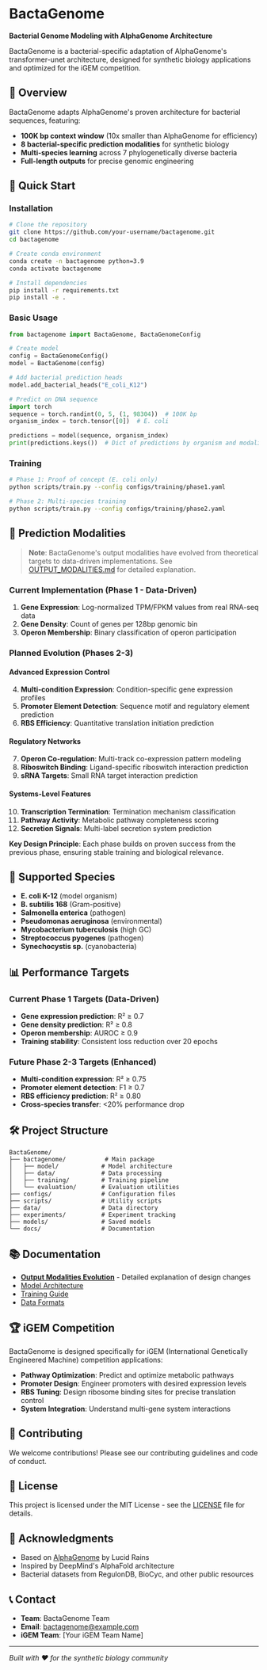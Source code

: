 # BactaGenome

**Bacterial Genome Modeling with AlphaGenome Architecture**

BactaGenome is a bacterial-specific adaptation of AlphaGenome's transformer-unet architecture, designed for synthetic biology applications and optimized for the iGEM competition.

## 🧬 Overview

BactaGenome adapts AlphaGenome's proven architecture for bacterial sequences, featuring:

- **100K bp context window** (10x smaller than AlphaGenome for efficiency)
- **8 bacterial-specific prediction modalities** for synthetic biology
- **Multi-species learning** across 7 phylogenetically diverse bacteria
- **Full-length outputs** for precise genomic engineering

## 🚀 Quick Start

### Installation

```bash
# Clone the repository
git clone https://github.com/your-username/bactagenome.git
cd bactagenome

# Create conda environment
conda create -n bactagenome python=3.9
conda activate bactagenome

# Install dependencies
pip install -r requirements.txt
pip install -e .
```

### Basic Usage

```python
from bactagenome import BactaGenome, BactaGenomeConfig

# Create model
config = BactaGenomeConfig()
model = BactaGenome(config)

# Add bacterial prediction heads
model.add_bacterial_heads("E_coli_K12")

# Predict on DNA sequence
import torch
sequence = torch.randint(0, 5, (1, 98304))  # 100K bp
organism_index = torch.tensor([0])  # E. coli

predictions = model(sequence, organism_index)
print(predictions.keys())  # Dict of predictions by organism and modality
```

### Training

```bash
# Phase 1: Proof of concept (E. coli only)
python scripts/train.py --config configs/training/phase1.yaml

# Phase 2: Multi-species training  
python scripts/train.py --config configs/training/phase2.yaml
```

## 🧪 Prediction Modalities

> **Note**: BactaGenome's output modalities have evolved from theoretical targets to data-driven implementations. See [OUTPUT_MODALITIES.md](docs/OUTPUT_MODALITIES.md) for detailed explanation.

### Current Implementation (Phase 1 - Data-Driven)
1. **Gene Expression**: Log-normalized TPM/FPKM values from real RNA-seq data
2. **Gene Density**: Count of genes per 128bp genomic bin  
3. **Operon Membership**: Binary classification of operon participation

### Planned Evolution (Phases 2-3)

#### Advanced Expression Control
4. **Multi-condition Expression**: Condition-specific gene expression profiles
5. **Promoter Element Detection**: Sequence motif and regulatory element prediction
6. **RBS Efficiency**: Quantitative translation initiation prediction

#### Regulatory Networks
7. **Operon Co-regulation**: Multi-track co-expression pattern modeling
8. **Riboswitch Binding**: Ligand-specific riboswitch interaction prediction
9. **sRNA Targets**: Small RNA target interaction prediction

#### Systems-Level Features  
10. **Transcription Termination**: Termination mechanism classification
11. **Pathway Activity**: Metabolic pathway completeness scoring
12. **Secretion Signals**: Multi-label secretion system prediction

**Key Design Principle**: Each phase builds on proven success from the previous phase, ensuring stable training and biological relevance.

## 🦠 Supported Species

- **E. coli K-12** (model organism)
- **B. subtilis 168** (Gram-positive)
- **Salmonella enterica** (pathogen)
- **Pseudomonas aeruginosa** (environmental)
- **Mycobacterium tuberculosis** (high GC)
- **Streptococcus pyogenes** (pathogen)
- **Synechocystis sp.** (cyanobacteria)

## 📊 Performance Targets

### Current Phase 1 Targets (Data-Driven)
- **Gene expression prediction**: R² ≥ 0.7
- **Gene density prediction**: R² ≥ 0.8  
- **Operon membership**: AUROC ≥ 0.9
- **Training stability**: Consistent loss reduction over 20 epochs

### Future Phase 2-3 Targets (Enhanced)
- **Multi-condition expression**: R² ≥ 0.75
- **Promoter element detection**: F1 ≥ 0.7
- **RBS efficiency prediction**: R² ≥ 0.80
- **Cross-species transfer**: <20% performance drop

## 🛠️ Project Structure

```
BactaGenome/
├── bactagenome/           # Main package
│   ├── model/            # Model architecture
│   ├── data/             # Data processing
│   ├── training/         # Training pipeline
│   └── evaluation/       # Evaluation utilities
├── configs/              # Configuration files
├── scripts/              # Utility scripts
├── data/                 # Data directory
├── experiments/          # Experiment tracking
├── models/               # Saved models
└── docs/                 # Documentation
```

## 📚 Documentation

- [**Output Modalities Evolution**](docs/OUTPUT_MODALITIES.md) - Detailed explanation of design changes
- [Model Architecture](docs/model_architecture.md)
- [Training Guide](docs/training_guide.md)
- [Data Formats](docs/data_format.md)

## 🏆 iGEM Competition

BactaGenome is designed specifically for iGEM (International Genetically Engineered Machine) competition applications:

- **Pathway Optimization**: Predict and optimize metabolic pathways
- **Promoter Design**: Engineer promoters with desired expression levels
- **RBS Tuning**: Design ribosome binding sites for precise translation control
- **System Integration**: Understand multi-gene system interactions

## 🤝 Contributing

We welcome contributions! Please see our contributing guidelines and code of conduct.

## 📄 License

This project is licensed under the MIT License - see the [LICENSE](LICENSE) file for details.

## 🙏 Acknowledgments

- Based on [AlphaGenome](https://github.com/lucidrains/alphagenome-pytorch) by Lucid Rains
- Inspired by DeepMind's AlphaFold architecture
- Bacterial datasets from RegulonDB, BioCyc, and other public resources

## 📞 Contact

- **Team**: BactaGenome Team
- **Email**: bactagenome@example.com
- **iGEM Team**: [Your iGEM Team Name]

---

*Built with ❤️ for the synthetic biology community*